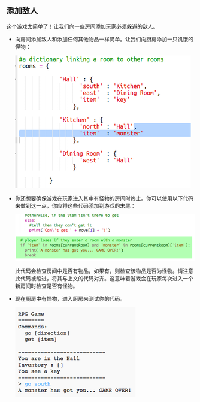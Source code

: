 ## 添加敌人

这个游戏太简单了！让我们向一些房间添加玩家必须躲避的敌人。



+ 向房间添加敌人和添加任何其他物品一样简单。让我们向厨房添加一只饥饿的怪物：

  ![screenshot](images/rpg-monster-dict.png)

+ 你还想要确保游戏在玩家进入其中有怪物的房间时终止。你可以使用以下代码来做到这一点，你应将这些代码添加到游戏的末尾：

  ![screenshot](images/rpg-monster-code.png)

  此代码会检查房间中是否有物品，如果有，则检查该物品是否为怪物。请注意此代码被缩进，将其与上文的代码对齐。这意味着游戏会在玩家每次进入一个新房间时检查是否有怪物。

+ 现在厨房中有怪物，进入厨房来测试你的代码。

  ![screenshot](images/rpg-monster-test.png)



